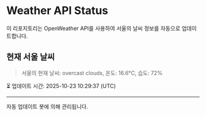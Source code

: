 
# Weather API Status

이 리포지토리는 OpenWeather API를 사용하여 서울의 날씨 정보를 자동으로 업데이트합니다.

## 현재 서울 날씨
> 서울의 현재 날씨: overcast clouds, 온도: 16.6°C, 습도: 72%

⏳ 업데이트 시간: 2025-10-23 10:29:37 (UTC)

---
자동 업데이트 봇에 의해 관리됩니다.
